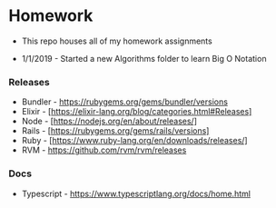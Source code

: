 # Homework

- This repo houses all of my homework assignments

- 1/1/2019 - Started a new Algorithms folder to learn Big O Notation




### Releases

- Bundler - https://rubygems.org/gems/bundler/versions
- Elixir - [https://elixir-lang.org/blog/categories.html#Releases]
- Node - [https://nodejs.org/en/about/releases/]
- Rails - [https://rubygems.org/gems/rails/versions]
- Ruby - [https://www.ruby-lang.org/en/downloads/releases/]
- RVM - https://github.com/rvm/rvm/releases

### Docs

- Typescript - https://www.typescriptlang.org/docs/home.html


